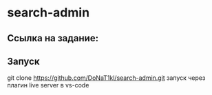 # search-admin
## Ссылка на задание:
## Запуск
git clone https://github.com/DoNaT1kl/search-admin.git
запуск через плагин live server в vs-code
